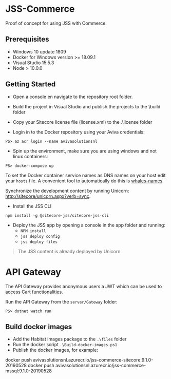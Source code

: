 # JSS-Commerce
Proof of concept for using JSS with Commerce.

## Prerequisites
- Windows 10 update 1809
- Docker for Windows version >= 18.09.1
- Visual Studio 15.5.3
- Node > 10.0.0

## Getting Started
- Open a console en navigate to the repository root folder.

- Build the project in Visual Studio and publish the projects to the \build folder

- Copy your Sitecore license file (license.xml) to the .\license folder

- Login in to the Docker repository using your Aviva credentials:
```
PS> az acr login --name avivasolutionsnl
```

- Spin up the environment, make sure you are using windows and not linux containers:
```
PS> docker-compose up
```

To set the Docker container service names as DNS names on your host edit your `hosts` file. 
A convenient tool to automatically do this is [whales-names](https://github.com/gregolsky/whales-names).

Synchronize the development content by running Unicorn: [http://sitecore/unicorn.aspx?verb=sync](http://sitecore/unicorn.aspx?verb=sync).

- Install the JSS CLI

`npm install -g @sitecore-jss/sitecore-jss-cli`

- Deploy the JSS app by opening a console in the app folder and running:
    - `NPM install`
    - `jss deploy config`
    - `jss deploy files`

> The JSS content is already deployed by Unicorn

# API Gateway
The API Gateway provides anonymous users a JWT which can be used to access Cart functionalities.

Run the API Gateway from the `server/Gateway` folder:

```
PS> dotnet watch run
```

## Build docker images
- Add the Habitat images package to the `.\files` folder
- Run the docker script `.\Build-docker-images.ps1 ` 
- Publish the docker images, for example:

docker push avivasolutionsnl.azurecr.io/jss-commerce-sitecore:9.1.0-20190528
docker push avivasolutionsnl.azurecr.io/jss-commerce-mssql:9.1.0-20190528
```